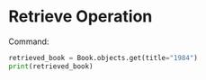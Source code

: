 # Retrieve Operation

Command:
```python
retrieved_book = Book.objects.get(title="1984")
print(retrieved_book)